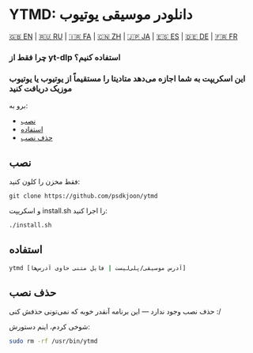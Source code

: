 # YTMD: دانلودر موسیقی یوتیوب

[🇬🇧 EN](README.md) | [🇷🇺 RU](README.ru.md) | [🇮🇷 FA](README.fa.md) | [🇨🇳 ZH](README.zh.md) | [🇯🇵 JA](README.jp.md) | [🇪🇸 ES](README.es.md) | [🇩🇪 DE](README.de.md) | [🇫🇷 FR](README.fr.md)

### چرا فقط از yt-dlp استفاده کنیم؟
### این اسکریپت به شما اجازه می‌دهد متادیتا را مستقیماً از یوتیوب یا یوتیوب موزیک دریافت کنید

برو به:

- [نصب](#installation)
- [استفاده](#usage)
- [حذف نصب](#uninstallation)

## نصب

فقط مخزن را کلون کنید:

```
git clone https://github.com/psdkjoon/ytmd
```

و اسکریپت install.sh را اجرا کنید:

```bash
./install.sh
```

## استفاده

```bash
ytmd [آدرس موسیقی/پلی‌لیست | فایل متنی حاوی آدرس‌ها]
```

## حذف نصب

حذف نصب وجود ندارد — این برنامه آنقدر خوبه که نمی‌تونی حذفش کنی :/

شوخی کردم، اینم دستورش:

```bash
sudo rm -rf /usr/bin/ytmd
```
